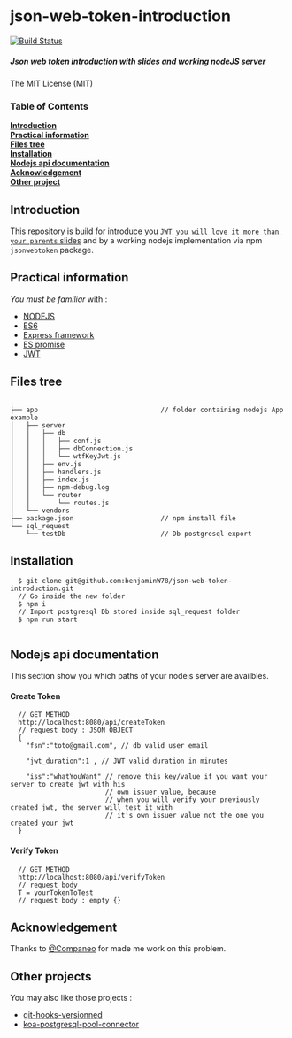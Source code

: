 # **json-web-token-introduction**
[![Build Status](https://travis-ci.org/benjaminW78/json-web-token-introduction.svg?branch=master)](https://travis-ci.org/benjaminW78/json-web-token-introduction)
##### Json web token introduction with slides and working nodeJS server

The MIT License (MIT)

### Table of Contents
**[Introduction](#introduction)**  
**[Practical information](#practical-information)**  
**[Files tree](#files-tree)**  
**[Installation](#installation)**  
**[Nodejs api documentation](#nodejs-api-documentation)**  
**[Acknowledgement](#acknowledgement)**  
**[Other project](#other-project)**  

## **Introduction**
  This repository is build for introduce you [```JWT you will love it more than your parents``` slides](http://slides.com/ben080989/deck/fullscreen) and by a working nodejs implementation via npm `jsonwebtoken` package.
  
## **Practical information** 
 *You must be familiar* with :  
 - [NODEJS](https://nodejs.org/en/)
 - [ES6](https://developer.mozilla.org/en-US/docs/Web/JavaScript/Reference/Statements/function*)
 - [Express framework](https://github.com/koajs/joi-router) 
 - [ES promise](https://developer.mozilla.org/en-US/docs/Web/JavaScript/Reference/Global_Objects/Promise)
 - [JWT](https://jwt.io/)

## **Files tree** 
```
.
├── app                               // folder containing nodejs App example
│   ├── server
│   │   ├── db
│   │   │   ├── conf.js
│   │   │   ├── dbConnection.js
│   │   │   └── wtfKeyJwt.js
│   │   ├── env.js
│   │   ├── handlers.js
│   │   ├── index.js
│   │   ├── npm-debug.log
│   │   └── router
│   │       └── routes.js
│   └── vendors
├── package.json                      // npm install file
└── sql_request                   
    └── testDb                        // Db postgresql export

```

## **Installation** 

```shell
  $ git clone git@github.com:benjaminW78/json-web-token-introduction.git
  // Go inside the new folder
  $ npm i
  // Import postgresql Db stored inside sql_request folder
  $ npm run start
  
```

## **Nodejs api documentation** 
This section show you which paths of your nodejs server are availbles.
#### **Create Token**
```
  // GET METHOD 
  http://localhost:8080/api/createToken
  // request body : JSON OBJECT
  {
    "fsn":"toto@gmail.com", // db valid user email
    
    "jwt_duration":1 , // JWT valid duration in minutes
    
    "iss":"whatYouWant" // remove this key/value if you want your server to create jwt with his
                        // own issuer value, because
                        // when you will verify your previously created jwt, the server will test it with 
                        // it's own issuer value not the one you created your jwt 
  }
```

#### **Verify Token**
```
  // GET METHOD 
  http://localhost:8080/api/verifyToken
  // request body 
  T = yourTokenToTest
  // request body : empty {}
```

## Acknowledgement
 Thanks to [@Companeo](https://github.com/Companeo) for made me work on  this problem.
 
## Other projects
 You may also like those projects : 
 
 - [git-hooks-versionned](https://github.com/benjaminW78/git-hooks-versionned)
 - [koa-postgresql-pool-connector](https://github.com/benjaminW78/koa-postgresql-pool-connector)
